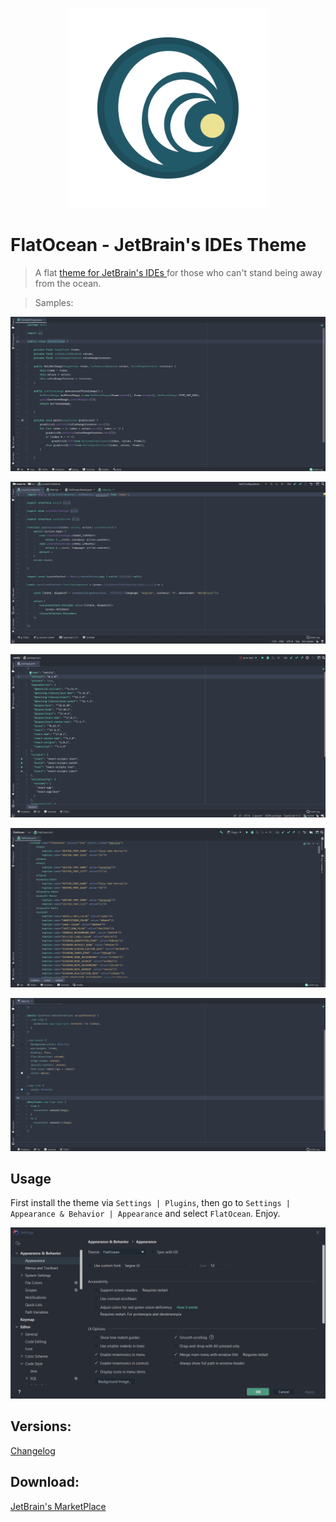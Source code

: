 <p align="center">
  <img width="320" src="https://raw.githubusercontent.com/LucasTempass/FlatOcean/master/resources/META-INF/pluginIcon.svg" />
</p>

# FlatOcean - JetBrain's IDEs Theme

> A flat [theme for JetBrain's IDEs ](https://plugins.jetbrains.com/plugin/14914-flatocean/) for those who can't stand being away from the ocean.

> Samples:

![Java](https://raw.githubusercontent.com/LucasTempass/FlatOcean/master/MISC/JAVA.png)

![TypeScript](https://raw.githubusercontent.com/LucasTempass/FlatOcean/master/MISC/TYPESCRIPT.png)

![JSON](https://raw.githubusercontent.com/LucasTempass/FlatOcean/master/MISC/JSON.png)

![XML](https://raw.githubusercontent.com/LucasTempass/FlatOcean/master/MISC/XML.png)

![CSS](https://raw.githubusercontent.com/LucasTempass/FlatOcean/master/MISC/CSS.png)

## Usage

First install the theme via `Settings | Plugins`, then go to `Settings | Appearance & Behavior | Appearance` and
select `FlatOcean`. Enjoy.

![Setup](https://raw.githubusercontent.com/LucasTempass/FlatOcean/master/MISC/SETUP.png)

## Versions:

[Changelog](https://github.com/LucasTempass/FlatOcean/blob/master/CHANGELOG.md)

## Download:

[JetBrain's MarketPlace](https://plugins.jetbrains.com/plugin/14914-flatocean/)

